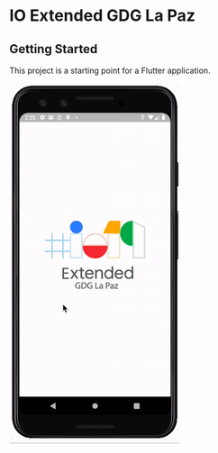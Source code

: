 # IO Extended GDG La Paz



## Getting Started

This project is a starting point for a Flutter application.

![](io_extended_agenda.gif)